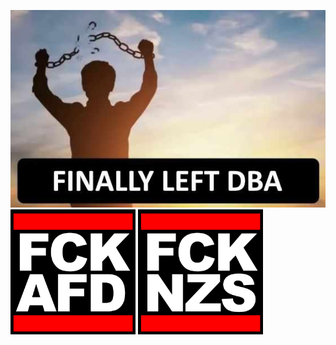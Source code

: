 <img src="images/fuck dba.jpg" alt="FINALLY LEFT DBA" /> <br> <img src="images/FCKAFD.png" alt="FCK AFD" width=200 /> <img src="images/FCKNZS.png" alt="FCK NZS" width=200 />
